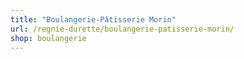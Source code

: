 ```yaml
---
title: "Boulangerie-Pâtisserie Morin"
url: /regnie-durette/boulangerie-patisserie-morin/
shop: boulangerie
---
```

